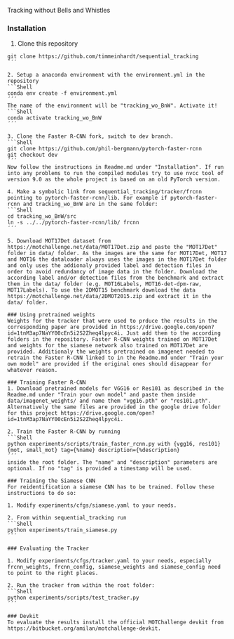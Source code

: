 Tracking without Bells and Whistles

### Installation
1. Clone this repository
  ```Shell
  git clone https://github.com/timmeinhardt/sequential_tracking
  ´´´

2. Setup a anaconda environment with the environment.yml in the repository
  ```Shell
  conda env create -f environment.yml
  ´´´
  The name of the environment will be "tracking_wo_BnW". Activate it!
  ```Shell
  conda activate tracking_wo_BnW
  ´´´

3. Clone the Faster R-CNN fork, switch to dev branch.
  ```Shell
  git clone https://github.com/phil-bergmann/pytorch-faster-rcnn
  git checkout dev
  ´´´
  Now follow the instructions in Readme.md under "Installation". If run into any problems to run the compiled modules try to use nvcc tool of version 9.0 as the whole project is based on an old PyTorch version.

4. Make a symbolic link from sequential_tracking/tracker/frcnn pointing to pytorch-faster-rcnn/lib. For example if pytorch-faster-rcnn and tracking_wo_BnW are in the same folder:
  ```Shell
  cd tracking_wo_BnW/src
  ln -s ../../pytorch-faster-rcnn/lib/ frcnn
  ´´´

5. Download MOT17Det dataset from https://motchallenge.net/data/MOT17Det.zip and paste the "MOT17Det" folder in data/ folder. As the images are the same for MOT17Det, MOT17 and MOT16 the dataloader always uses the images in the MOT17Det folder and only uses the addionaly provided label and detection files in order to avoid redundancy of image data in the folder. Download the according label and/or detection files from the benchmark and extract them in the data/ folder (e.g. MOT16Labels, MOT16-det-dpm-raw, MOT17Labels). To use the 2DMOT15 benchmark download the data https://motchallenge.net/data/2DMOT2015.zip and extract it in the data/ folder.

### Using pretrained weights
Weights for the tracker that were used to prduce the results in the corresponding paper are provided in https://drive.google.com/open?id=1tnM3ap7NaYY00cEn5i2S2Zheq4lpyc4i. Just add them to the according folders in the repository. Faster R-CNN weights trained on MOT17Det and weights for the siamese network also trained on MOT17Det are provided. Additionaly the weights pretrained on imagenet needed to retrain the Faster R-CNN linked to in the Readme.md under "Train your own model" are provided if the original ones should disappear for whatever reason.

### Training Faster R-CNN
1. Download pretrained models for VGG16 or Res101 as described in the Readme.md under "Train your own model" and paste them inside data/imagenet_weights/ and name them "vgg16.pth" or "res101.pth". Alternatively the same files are provided in the google drive folder for this project https://drive.google.com/open?id=1tnM3ap7NaYY00cEn5i2S2Zheq4lpyc4i.

2. Train the Faster R-CNN by running
  ```Shell
  python experiments/scripts/train_faster_rcnn.py with {vgg16, res101} {mot, small_mot} tag={%name} description={%description}
  ´´´
  inside the root folder. The "name" and "description" parameters are optional. If no "tag" is provided a timestamp will be used.

### Training the Siamese CNN
For reidentification a siamese CNN has to be trained. Follow these instructions to do so:

1. Modify experiments/cfgs/siamese.yaml to your needs.

2. From within sequential_tracking run
  ```Shell
  python experiments/train_siamese.py
  ´´´

### Evaluating the Tracker

1. Modify experiments/cfgs/tracker.yaml to your needs, especially frcnn_weights, frcnn_config, siamese_weights and siamese_config need to point to the right places.

2. Run the tracker from within the root folder:
  ```Shell
  python experiments/scripts/test_tracker.py
  ´´´

### Devkit
To evaluate the results install the official MOTChallenge devkit from https://bitbucket.org/amilan/motchallenge-devkit.
